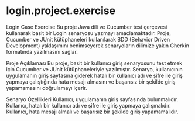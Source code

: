 # login.project.exercise
Login Case Exercise
Bu proje Java dili ve Cucumber test çerçevesi kullanarak basit bir Login senaryosu yazmayı amaçlamaktadır. Proje, Cucumber ve JUnit kütüphaneleri kullanılarak BDD (Behavior Driven Development) yaklaşımını benimseyerek senaryoların dilimize yakın Gherkin formatında yazılmasını sağlar.

Proje Açıklaması
Bu proje, basit bir kullanıcı giriş senaryosunu test etmek için Cucumber ve JUnit kütüphaneleriyle yazılmıştır. Senaryo, kullanıcının uygulamanın giriş sayfasına giderek hatalı bir kullanıcı adı ve şifre ile giriş yapmaya çalıştığında hata mesajı almasını ve başarısız bir şekilde giriş yapamamasını doğrulamayı içerir.

Senaryo Özellikleri
Kullanıcı, uygulamanın giriş sayfasında bulunmalıdır.
Kullanıcı, hatalı bir kullanıcı adı ve şifre ile giriş yapmaya çalışmalıdır.
Kullanıcı, hata mesajı almalı ve başarısız bir şekilde giriş yapamamalıdır.
